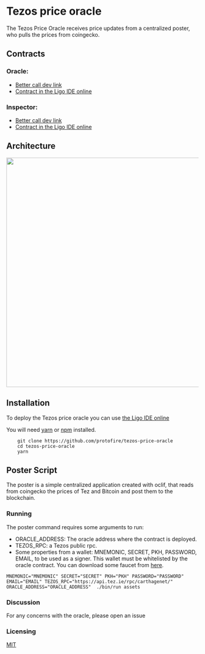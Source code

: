 # Tezos price oracle

The Tezos Price Oracle receives price updates from a centralized poster, who pulls the prices from coingecko. 

## Contracts

### Oracle: 
- [Better call dev link](https://better-call.dev/bigmap/carthagenet/KT1WBqqaCzh8MVD65fvL2CHmEJGrNahHRw4A)
- [Contract in the Ligo IDE online](https://ide.ligolang.org/p/KlnD-FsYFR4UbYWlV3mNlA)

### Inspector:
- [Better call dev link](https://better-call.dev/bigmap/carthagenet/KT1XqUyWpK5Dc97E2NUtdfVo3n1hwxoTbd6r)
- [Contract in the Ligo IDE online](https://ide.ligolang.org/p/H_Kj28bncDwsBGKr-wJg2Q)

## Architecture
<img src="https://i.ibb.co/qjvdtn7/Untitled-Diagram-1.png" width="600">

## Installation

To deploy the Tezos price oracle you can use [the Ligo IDE online](https://ide.ligolang.org/p/ceSGJQnxzT7VreZbRshyJA)

You will need [yarn](https://yarnpkg.com/lang/en/docs/install/) or [npm](https://docs.npmjs.com/cli/install) installed.

```
    git clone https://github.com/protofire/tezos-price-oracle
    cd tezos-price-oracle
    yarn
```

## Poster Script

The poster is a simple centralized application created with oclif, that reads from coingecko the prices of Tez and Bitcoin and post them to the blockchain.

### Running
The poster command requires some arguments to run:

- ORACLE_ADDRESS: The oracle address where the contract is deployed.
- TEZOS_RPC: a Tezos public rpc.
- Some properties from a wallet: MNEMONIC, SECRET, PKH, PASSWORD, EMAIL, to be used as a signer. This wallet must be whitelisted by the oracle contract. You can download some faucet from [here](https://faucet.tzalpha.net/).
```
MNEMONIC="MNEMONIC" SECRET="SECRET" PKH="PKH" PASSWORD="PASSWORD" EMAIL="EMAIL" TEZOS_RPC="https://api.tez.ie/rpc/carthagenet/" ORACLE_ADDRESS="ORACLE_ADDRESS"  ./bin/run assets
``` 

### Discussion
For any concerns with the oracle, please open an issue 

### Licensing
[MIT](https://github.com/protofire/tezos-defi-dapp/blob/master/LICENSE)
